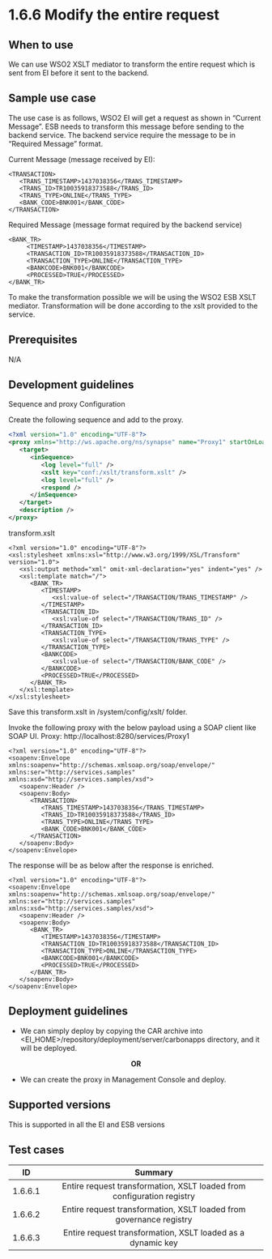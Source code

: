 # 1.6.6 Modify the entire request

## When to use
We can use WSO2 XSLT mediator to transform the entire request which is sent from EI before it sent to the backend. 

## Sample use case
The use case is as follows, WSO2 EI will get a request as shown in “Current Message”. ESB needs to transform this message before sending to the backend service. The backend service require the message to be in “Required Message” format.

Current Message (message received by EI):
```
<TRANSACTION>
   <TRANS_TIMESTAMP>1437038356</TRANS_TIMESTAMP>
   <TRANS_ID>TR10035918373588</TRANS_ID>
   <TRANS_TYPE>ONLINE</TRANS_TYPE>
   <BANK_CODE>BNK001</BANK_CODE>
</TRANSACTION>
```

Required Message (message format required by the backend service)
```
<BANK_TR>
     <TIMESTAMP>1437038356</TIMESTAMP>
     <TRANSACTION_ID>TR10035918373588</TRANSACTION_ID>
     <TRANSACTION_TYPE>ONLINE</TRANSACTION_TYPE>
     <BANKCODE>BNK001</BANKCODE>
     <PROCESSED>TRUE</PROCESSED>
</BANK_TR>
```

To make the transformation possible we will be using the WSO2 ESB XSLT mediator. Transformation will be done according to the xslt provided to the service.

## Prerequisites
N/A

## Development guidelines

Sequence and proxy Configuration

Create the following sequence and add to the proxy.

```xml
<?xml version="1.0" encoding="UTF-8"?>
<proxy xmlns="http://ws.apache.org/ns/synapse" name="Proxy1" startOnLoad="true" statistics="disable" trace="disable" transports="http,https">
   <target>
      <inSequence>
         <log level="full" />
         <xslt key="conf:/xslt/transform.xslt" />
         <log level="full" />
         <respond />
      </inSequence>
   </target>
   <description />
</proxy>
```

transform.xslt
```
<?xml version="1.0" encoding="UTF-8"?>
<xsl:stylesheet xmlns:xsl="http://www.w3.org/1999/XSL/Transform" version="1.0">
   <xsl:output method="xml" omit-xml-declaration="yes" indent="yes" />
   <xsl:template match="/">
      <BANK_TR>
         <TIMESTAMP>
            <xsl:value-of select="/TRANSACTION/TRANS_TIMESTAMP" />
         </TIMESTAMP>
         <TRANSACTION_ID>
            <xsl:value-of select="/TRANSACTION/TRANS_ID" />
         </TRANSACTION_ID>
         <TRANSACTION_TYPE>
            <xsl:value-of select="/TRANSACTION/TRANS_TYPE" />
         </TRANSACTION_TYPE>
         <BANKCODE>
            <xsl:value-of select="/TRANSACTION/BANK_CODE" />
         </BANKCODE>
         <PROCESSED>TRUE</PROCESSED>
      </BANK_TR>
   </xsl:template>
</xsl:stylesheet>
```

Save this transform.xslt in /system/config/xslt/ folder. 

Invoke the following proxy with the below payload using a SOAP client like SOAP UI. 
Proxy: http://localhost:8280/services/Proxy1

```
<?xml version="1.0" encoding="UTF-8"?>
<soapenv:Envelope xmlns:soapenv="http://schemas.xmlsoap.org/soap/envelope/" xmlns:ser="http://services.samples" xmlns:xsd="http://services.samples/xsd">
   <soapenv:Header />
   <soapenv:Body>
      <TRANSACTION>
         <TRANS_TIMESTAMP>1437038356</TRANS_TIMESTAMP>
         <TRANS_ID>TR10035918373588</TRANS_ID>
         <TRANS_TYPE>ONLINE</TRANS_TYPE>
         <BANK_CODE>BNK001</BANK_CODE>
      </TRANSACTION>
   </soapenv:Body>
</soapenv:Envelope>
```

The response will be as below after the response is enriched. 

```
<?xml version="1.0" encoding="UTF-8"?>
<soapenv:Envelope xmlns:soapenv="http://schemas.xmlsoap.org/soap/envelope/" xmlns:ser="http://services.samples" xmlns:xsd="http://services.samples/xsd">
   <soapenv:Header />
   <soapenv:Body>
      <BANK_TR>
         <TIMESTAMP>1437038356</TIMESTAMP>
         <TRANSACTION_ID>TR10035918373588</TRANSACTION_ID>
         <TRANSACTION_TYPE>ONLINE</TRANSACTION_TYPE>
         <BANKCODE>BNK001</BANKCODE>
         <PROCESSED>TRUE</PROCESSED>
      </BANK_TR>
   </soapenv:Body>
</soapenv:Envelope>
```

## Deployment guidelines

* We can simply deploy by copying the CAR archive into <EI_HOME>/repository/deployment/server/carbonapps directory, and it will be deployed.

<p align="center"><b> OR </b></p>

* We can create the proxy in Management Console and deploy.


## Supported versions
This is supported in all the EI and ESB versions

## Test cases

| ID        | Summary                                                                  |
| ----------|:-----------------------------------------------------------------------: |
| 1.6.6.1   | Entire request transformation, XSLT loaded from configuration registry   |
| 1.6.6.2   | Entire request transformation, XSLT loaded from governance registry      |
| 1.6.6.3   | Entire request transformation, XSLT loaded as a dynamic key              |
                                                           

